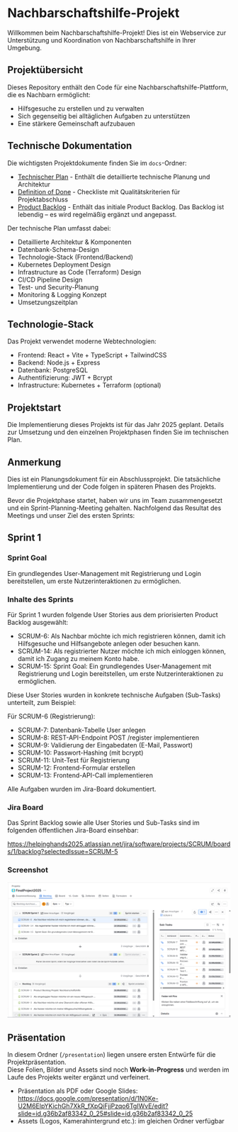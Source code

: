 # Nachbarschaftshilfe-Projekt

Willkommen beim Nachbarschaftshilfe-Projekt! Dies ist ein Webservice zur Unterstützung und Koordination von Nachbarschaftshilfe in Ihrer Umgebung.

## Projektübersicht

Dieses Repository enthält den Code für eine Nachbarschaftshilfe-Plattform, die es Nachbarn ermöglicht:
- Hilfsgesuche zu erstellen und zu verwalten
- Sich gegenseitig bei alltäglichen Aufgaben zu unterstützen
- Eine stärkere Gemeinschaft aufzubauen

## Technische Dokumentation

Die wichtigsten Projektdokumente finden Sie im `docs`-Ordner:

- [Technischer Plan](docs/technical_plan.md) - Enthält die detaillierte technische Planung und Architektur
- [Definition of Done](docs/DoD.md) - Checkliste mit Qualitätskriterien für Projektabschluss
- [Product Backlog](docs/product-backlog.md) - Enthält das initiale Product Backlog. Das Backlog ist lebendig – es wird regelmäßig ergänzt und angepasst.

Der technische Plan umfasst dabei:
- Detaillierte Architektur & Komponenten
- Datenbank-Schema-Design
- Technologie-Stack (Frontend/Backend)
- Kubernetes Deployment Design
- Infrastructure as Code (Terraform) Design
- CI/CD Pipeline Design
- Test- und Security-Planung
- Monitoring & Logging Konzept
- Umsetzungszeitplan

## Technologie-Stack

Das Projekt verwendet moderne Webtechnologien:
- Frontend: React + Vite + TypeScript + TailwindCSS
- Backend: Node.js + Express
- Datenbank: PostgreSQL
- Authentifizierung: JWT + Bcrypt
- Infrastructure: Kubernetes + Terraform (optional)

## Projektstart

Die Implementierung dieses Projekts ist für das Jahr 2025 geplant. Details zur Umsetzung und den einzelnen Projektphasen finden Sie im technischen Plan.

## Anmerkung

Dies ist ein Planungsdokument für ein Abschlussprojekt. Die tatsächliche Implementierung und der Code folgen in späteren Phasen des Projekts.

Bevor die Projektphase startet, haben wir uns im Team zusammengesetzt und ein Sprint-Planning-Meeting gehalten. Nachfolgend das Resultat des Meetings und unser Ziel des ersten Sprints:

## Sprint 1

### Sprint Goal

Ein grundlegendes User-Management mit Registrierung und Login bereitstellen, um erste Nutzerinteraktionen zu ermöglichen.

### Inhalte des Sprints

Für Sprint 1 wurden folgende User Stories aus dem priorisierten Product Backlog ausgewählt:

- SCRUM-6: Als Nachbar möchte ich mich registrieren können, damit ich Hilfsgesuche und Hilfsangebote anlegen oder besuchen kann.
- SCRUM-14: Als registrierter Nutzer möchte ich mich einloggen können, damit ich Zugang zu meinem Konto habe.
- SCRUM-15: Sprint Goal: Ein grundlegendes User-Management mit Registrierung und Login bereitstellen, um erste Nutzerinteraktionen zu ermöglichen.

Diese User Stories wurden in konkrete technische Aufgaben (Sub-Tasks) unterteilt, zum Beispiel:

Für SCRUM-6 (Registrierung):

- SCRUM-7: Datenbank-Tabelle User anlegen
- SCRUM-8: REST-API-Endpoint POST /register implementieren
- SCRUM-9: Validierung der Eingabedaten (E-Mail, Passwort)
- SCRUM-10: Passwort-Hashing (mit bcrypt)
- SCRUM-11: Unit-Test für Registrierung
- SCRUM-12: Frontend-Formular erstellen
- SCRUM-13: Frontend-API-Call implementieren

Alle Aufgaben wurden im Jira-Board dokumentiert.

### Jira Board

Das Sprint Backlog sowie alle User Stories und Sub-Tasks sind im folgenden öffentlichen Jira-Board einsehbar:

https://helpinghands2025.atlassian.net/jira/software/projects/SCRUM/boards/1/backlog?selectedIssue=SCRUM-5

### Screenshot

![Jira Board](./screenshots/Jira_FinalProject2025.png)

## Präsentation

In diesem Ordner (`/presentation`) liegen unsere ersten Entwürfe für die Projektpräsentation.  
Diese Folien, Bilder und Assets sind noch **Work-in-Progress** und werden im Laufe des Projekts weiter ergänzt und verfeinert.  

- Präsentation als PDF oder Google Slides:  https://docs.google.com/presentation/d/1N0Ke-U2M6ElpYKichGh7XkR_fXpQiFjjPzqo6TgIWvE/edit?slide=id.g36b2af83342_0_25#slide=id.g36b2af83342_0_25
- Assets (Logos, Kamerahintergrund etc.): im gleichen Ordner verfügbar